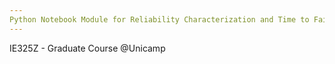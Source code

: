 ```yaml
---
Python Notebook Module for Reliability Characterization and Time to Failure Analysis
---
```



IE325Z - Graduate Course @Unicamp
